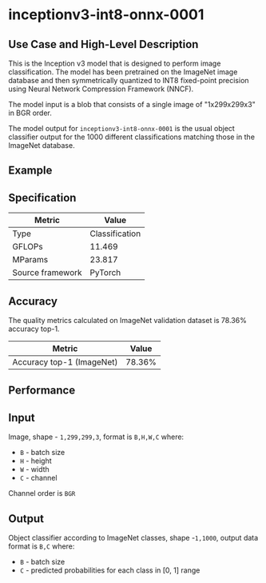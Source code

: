 # inceptionv3-int8-onnx-0001

## Use Case and High-Level Description

This is the Inception v3 model that is designed to perform image classification. The model has been pretrained on the 
ImageNet image database and then symmetrically quantized to INT8 fixed-point precision using Neural Network Compression 
Framework (NNCF).  

The model input is a blob that consists of a single image of "1x299x299x3" in BGR order.

The model output for `inceptionv3-int8-onnx-0001` is the usual object classifier output for the 1000 different 
classifications matching those in the ImageNet database.

## Example

## Specification

| Metric            | Value         |
|-------------------|---------------|
| Type              | Classification|
| GFLOPs            | 11.469 |
| MParams           | 23.817 |
| Source framework  | PyTorch    |

## Accuracy

The quality metrics calculated on ImageNet validation dataset is 78.36% accuracy top-1.

| Metric                    | Value         |
|---------------------------|---------------|
| Accuracy top-1 (ImageNet) |         78.36% |

## Performance

## Input

Image, shape - `1,299,299,3`, format is `B,H,W,C` where:

- `B` - batch size
- `H` - height
- `W` - width
- `C` - channel

Channel order is `BGR`

## Output

Object classifier according to ImageNet classes, shape -`1,1000`, output data format is `B,C` where:

- `B` - batch size
- `C` - predicted probabilities for each class in  [0, 1] range

